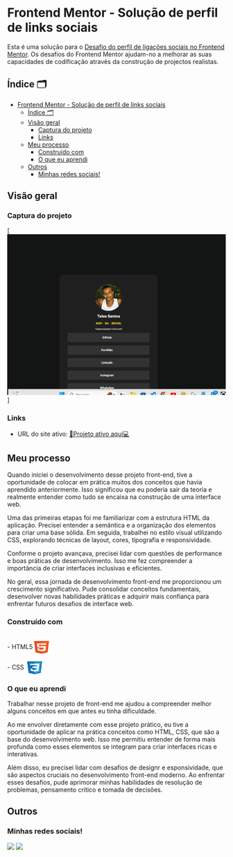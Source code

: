 # Frontend Mentor - Solução de perfil de links sociais

Esta é uma solução para o [Desafio do perfil de ligações sociais no Frontend Mentor](https://www.frontendmentor.io/challenges/social-links-profile-UG32l9m6dQ). Os desafios do Frontend Mentor ajudam-no a melhorar as suas capacidades de codificação através da construção de projectos realistas. 

## Índice 🗂️



- [Frontend Mentor - Solução de perfil de links sociais](#frontend-mentor---solução-de-perfil-de-links-sociais)
  - [Índice 🗂️](#índice-️)
  - [Visão geral](#visão-geral)
    - [Captura do projeto](#captura-do-projeto)
    - [Links](#links)
  - [Meu processo](#meu-processo)
    - [Construído com](#construído-com)
    - [O que eu aprendi](#o-que-eu-aprendi)
  - [Outros](#outros)
    - [Minhas redes sociais!](#minhas-redes-sociais)

## Visão geral

### Captura do projeto

[<img src="./src/imagens/TelaPrj-Meus-Links.gif" alt="gif da dela inicial do projeto 'Projeto Meus Links'">]

### Links

- URL do site ativo: [🛜Projeto ativo aqui💻](https://tales-santos7.github.io/Meus-Links/)

## Meu processo 

Quando iniciei o desenvolvimento desse projeto front-end, tive a oportunidade de colocar em prática muitos dos conceitos que havia aprendido anteriormente. Isso significou que eu poderia sair da teoria e realmente entender como tudo se encaixa na construção de uma interface web.

Uma das primeiras etapas foi me familiarizar com a estrutura HTML da aplicação. Precisei entender a semântica e a organização dos elementos para criar uma base sólida. Em seguida, trabalhei no estilo visual utilizando CSS, explorando técnicas de layout, cores, tipografia e responsividade. 

Conforme o projeto avançava, precisei lidar com questões de performance e boas práticas de desenvolvimento. Isso me fez compreender a importância de criar interfaces inclusivas e eficientes.

No geral, essa jornada de desenvolvimento front-end me proporcionou um crescimento significativo. Pude consolidar conceitos fundamentais, desenvolver novas habilidades práticas e adquirir mais confiança para enfrentar futuros desafios de interface web.

### Construído com

<div style="display: inline_block"><br>
- HTML5<img align="center" alt="HTML" height="30" width="40" src="https://raw.githubusercontent.com/devicons/devicon/master/icons/html5/html5-original.svg"><br><br>
  - CSS <img align="center" alt="CSS" height="30" width="40" src="https://raw.githubusercontent.com/devicons/devicon/master/icons/css3/css3-original.svg">
</div>

### O que eu aprendi

Trabalhar nesse projeto de front-end me ajudou a compreender melhor alguns conceitos em que antes eu tinha dificuldade. 

Ao me envolver diretamente com esse projeto prático, eu tive a oportunidade de aplicar na prática conceitos como HTML, CSS, que são a base do desenvolvimento web. Isso me permitiu entender de forma mais profunda como esses elementos se integram para criar interfaces ricas e interativas.

Além disso, eu precisei lidar com desafios de designr e esponsividade, que são aspectos cruciais no desenvolvimento front-end moderno. Ao enfrentar esses desafios, pude aprimorar minhas habilidades de resolução de problemas, pensamento crítico e tomada de decisões.

## Outros

### Minhas redes sociais!

<div> 
  <a href="https://instagram.com/tales.s7" target="_blank"><img src="https://img.shields.io/badge/-Instagram-%23E4405F?style=for-the-badge&logo=instagram&logoColor=white" target="_blank"></a>
  <a href="https://www.linkedin.com/in/tales-santos7" target="_blank"><img src="https://img.shields.io/badge/-LinkedIn-%230077B5?style=for-the-badge&logo=linkedin&logoColor=white" target="_blank"></a>
</div>
